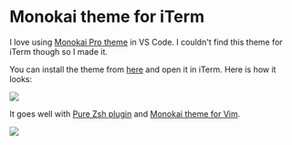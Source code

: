 # Monokai theme for iTerm
I love using [Monokai Pro theme](https://www.monokai.pro/vscode/) in VS Code. I couldn't find this theme for iTerm though so I made it.

You can install the theme from [here](https://cdn.rawgit.com/nikitavoloboev/my-mac-os/master/iterm/Monokai.itermcolors) and open it in iTerm. Here is how it looks:

![](https://i.imgur.com/3G9QffJ.png)

It goes well with [Pure Zsh plugin](https://github.com/sindresorhus/pure) and [Monokai theme for Vim](https://github.com/nikitavoloboev/monokai-vim#readme).

![](https://i.imgur.com/jjNZJdn.png)
